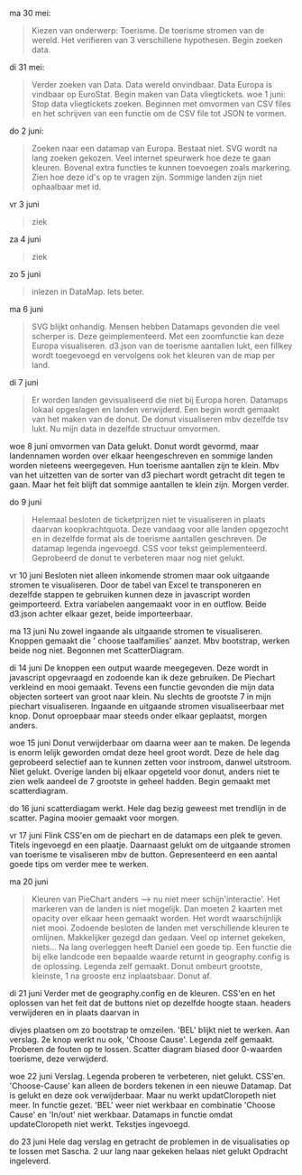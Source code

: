 ma 30 mei:
> Kiezen van onderwerp: Toerisme. De toerisme stromen van de wereld. Het verifieren van 3 verschillene hypothesen. Begin zoeken data.
>
di 31 mei:
> Verder zoeken van Data. Data wereld onvindbaar. Data Europa is vindbaar op EuroStat. Begin maken van Data vliegtickets.
woe 1 juni:
> Stop data vliegtickets zoeken. Beginnen met omvormen van CSV files en het schrijven van een functie om de CSV file tot JSON te vormen. 
>
do 2 juni:
> Zoeken naar een datamap van Europa. Bestaat niet. SVG wordt na lang zoeken gekozen. Veel internet speurwerk hoe deze te gaan kleuren. Bovenal extra functies te kunnen toevoegen zoals markering. 
Zien hoe deze id's op te vragen zijn. Sommige landen zijn niet ophaalbaar met id.
>
vr 3 juni
> ziek
>
za 4 juni
> ziek
>
zo 5 juni
> inlezen in DataMap. Iets beter.
>
ma 6 juni
> SVG blijkt onhandig. Mensen hebben Datamaps gevonden die veel scherper is. Deze geimplementeerd. Met een zoomfunctie kan deze Europa visualiseren. 
d3.json van de toerisme aantallen lukt, een fillkey wordt toegevoegd en vervolgens ook het kleuren van de map per land.
>
di 7 juni
> Er worden landen gevisualiseerd die niet bij Europa horen. Datamaps lokaal opgeslagen en landen verwijderd. Een begin wordt gemaakt van het maken van de donut.
De donut visualiseren mbv dezelfde tsv lukt. Nu mijn data in dezelfde structuur omvormen.
>
woe 8 juni
omvormen van Data gelukt. Donut wordt gevormd, maar landennamen worden over elkaar heengeschreven en sommige landen worden nieteens weergegeven. Hun toerisme aantallen zijn te klein. 
Mbv van het uitzetten van de sorter van d3 piechart wordt getracht dit tegen te gaan. Maar het feit blijft dat sommige aantallen te klein zijn. 
Morgen verder. 
>
do 9 juni
> Helemaal besloten de ticketprijzen niet te visualiseren in plaats daarvan koopkrachtquota. Deze vandaag voor alle landen opgezocht en in dezelfde format
als de toerisme aantallen geschreven. De datamap legenda ingevoegd. CSS voor tekst geimplementeerd. Geprobeerd de donut te verbeteren maar nog niet gelukt.
>
vr 10 juni
Besloten niet alleen inkomende stromen maar ook uitgaande stromen te visualiseren. 
Door de tabel van Excel te transponeren en dezelfde stappen te gebruiken kunnen deze in javascript worden geimporteerd.
Extra variabelen aangemaakt voor in en outflow. Beide d3.json achter elkaar gezet, beide importeerbaar.
>
ma 13 juni
Nu zowel ingaande als uitgaande stromen te visualiseren. Knoppen gemaakt die ' choose taalfamilies' aanzet. 
Mbv bootstrap, werken beide nog niet. Begonnen met ScatterDiagram.
>
di 14 juni
De knoppen een output waarde meegegeven. Deze wordt in javascript opgevraagd en zodoende kan ik deze gebruiken. De Piechart verkleind en mooi gemaakt. 
Tevens een functie gevonden die mijn data objecten sorteert van groot naar klein. Nu slechts de grootste 7 in mijn piechart visualiseren. Ingaande en uitgaande stromen visualiseerbaar met knop.
Donut oproepbaar maar steeds onder elkaar geplaatst, morgen anders.
>
woe 15 juni
Donut verwijderbaar om daarna weer aan te maken.
De legenda is enorm lelijk geworden omdat deze heel groot wordt. Deze de hele dag geprobeerd selectief aan te kunnen zetten voor instroom, danwel uitstroom. 
Niet gelukt. Overige landen bij elkaar opgeteld voor donut, anders niet te zien welk aandeel de 7 grootste in geheel hadden. Begin gemaakt met scatterdiagram.
>
do 16 juni
scatterdiagam werkt. Hele dag bezig geweest met trendlijn in de scatter. Pagina mooier gemaakt voor morgen.
>
vr 17 juni
Flink CSS'en om de piechart en de datamaps een plek te geven. Titels ingevoegd en een plaatje. Daarnaast gelukt om de uitgaande stromen van toerisme te visaliseren mbv de button.
Gepresenteerd en een aantal goede tips om verder mee te werken. 
>
ma 20 juni
> Kleuren van PieChart anders --> nu niet meer schijn'interactie'. Het markeren van de landen is niet mogelijk. Dan moeten 2 kaarten met opacity over elkaar heen gemaakt worden. Het wordt waarschijnlijk niet mooi. 
Zodoende besloten de landen met verschillende kleuren te omlijnen. Makkelijker gezegd dan gedaan. Veel op internet gekeken, niets... Na lang overleggen
heeft Daniel een goede tip. Een functie die bij elke landcode een bepaalde waarde returnt in geography.config is de oplossing. Legenda zelf gemaakt.
Donut ombeurt grootste, kleinste, 1 na grooste enz inplaatsbaar. Donut af.
>
di 21 juni
Verder met de geography.config en de kleuren. CSS'en en het oplossen van het feit dat de buttons niet op dezelfde hoogte staan.
headers verwijderen en in plaats daarvan in <p> divjes plaatsen om zo bootstrap te omzeilen. 'BEL' blijkt niet te werken. Aan verslag.
2e knop werkt nu ook, 'Choose Cause'. Legenda zelf gemaakt. Proberen de fouten op te lossen. Scatter diagram biased door 0-waarden toerisme, deze verwijderd.
>
woe 22 juni
Verslag. Legenda proberen te verbeteren, niet gelukt. CSS'en. 'Choose-Cause' kan alleen de borders tekenen in een nieuwe Datamap.
Dat is gelukt en deze ook verwijderbaar. Maar nu werkt updatCloropeth niet meer. In functie gezet. 'BEL' weer niet werkbaar en
combinatie 'Choose Cause' en 'In/out' niet werkbaar. Datamaps in functie omdat updateCloropeth niet werkt. Tekstjes ingevoegd.
>
do 23 juni
Hele dag verslag en getracht de problemen in de visualisaties op te lossen met Sascha. 2 uur lang naar gekeken helaas niet gelukt
Opdracht ingeleverd.
